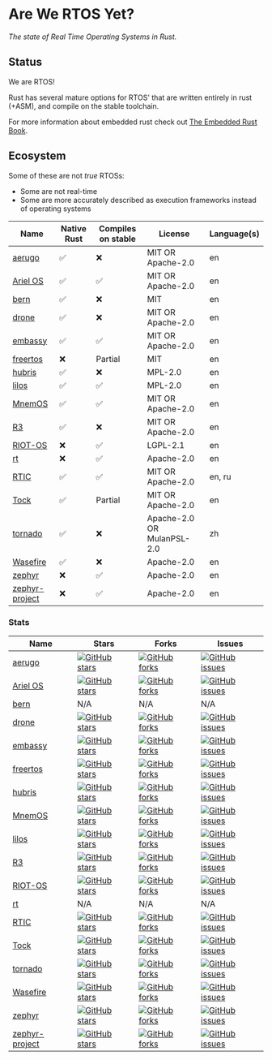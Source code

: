 # Are We RTOS Yet?

_The state of Real Time Operating Systems in Rust._

## Status

We are RTOS!

Rust has several mature options for RTOS' that are written entirely in rust (+ASM), and compile on the stable toolchain.

For more information about embedded rust check out [The Embedded Rust Book](https://docs.rust-embedded.org/book/).

## Ecosystem

Some of these are not _true_ RTOSs:
* Some are not real-time
* Some are more accurately described as execution frameworks instead of operating systems

| Name       | Native Rust | Compiles on stable | License                    | Language(s) |
|------------|-------------|--------------------|----------------------------|-------------|
| [aerugo]   | ✅          | ❌                 | MIT OR Apache-2.0          | en          |
| [Ariel OS] | ✅          | ✅                 | MIT OR Apache-2.0          | en          |
| [bern]     | ✅          | ❌                 | MIT                        | en          |
| [drone]    | ✅          | ❌                 | MIT OR Apache-2.0          | en          |
| [embassy]  | ✅          | ✅                 | MIT OR Apache-2.0          | en          |
| [freertos] | ❌          | Partial            | MIT                        | en          |
| [hubris]   | ✅          | ❌                 | MPL-2.0                    | en          |
| [lilos]    | ✅          | ✅                 | MPL-2.0                    | en          |
| [MnemOS]   | ✅          | ✅                 | MIT OR Apache-2.0          | en          |
| [R3]       | ✅          | ❌                 | MIT OR Apache-2.0          | en          |
| [RIOT-OS]  | ❌          | ✅                 | LGPL-2.1                   | en          |
| [rt]       | ❌          | ✅                 | Apache-2.0                 | en          |
| [RTIC]     | ✅          | ✅                 | MIT OR Apache-2.0          | en, ru      |
| [Tock]     | ✅          | Partial            | MIT OR Apache-2.0          | en          |
| [tornado]  | ✅          | ❌                 | Apache-2.0 OR MulanPSL-2.0 | zh          |
| [Wasefire] | ✅          | ❌                 | Apache-2.0                 | en          |
| [zephyr]   | ❌          | ✅                 | Apache-2.0                 | en          |
| [zephyr-project]   | ❌          | ✅                 | Apache-2.0                 | en          |

### Stats

| Name       | Stars | Forks | Issues |
|------------|-------|-------|--------|
| [aerugo]    | [![GitHub stars](https://img.shields.io/github/stars/n7space/aerugo)](https://github.com/n7space/aerugo/stargazers) | [![GitHub forks](https://img.shields.io/github/forks/n7space/aerugo)](https://github.com/n7space/aerugo) | [![GitHub issues](https://img.shields.io/github/issues/n7space/aerugo)](https://github.com/n7space/aerugo/issues) |
| [Ariel OS] | [![GitHub stars](https://img.shields.io/github/stars/ariel-os/ariel-os)](https://github.com/ariel-os/ariel-os/stargazers) | [![GitHub forks](https://img.shields.io/github/forks/ariel-os/ariel-os)](https://github.com/ariel-os/ariel-os/network) | [![GitHub issues](https://img.shields.io/github/issues/ariel-os/ariel-os)](https://github.com/ariel-os/ariel-os/issues) |
| [bern]     | N/A   | N/A   | N/A    |
| [drone]    | [![GitHub stars](https://img.shields.io/github/stars/drone-os/drone-core)](https://github.com/drone-os/drone-core/stargazers) | [![GitHub forks](https://img.shields.io/github/forks/drone-os/drone-core)](https://github.com/drone-os/drone-core/network) | [![GitHub issues](https://img.shields.io/github/issues/drone-os/drone-core)](https://github.com/drone-os/drone-core/issues) |
| [embassy]  | [![GitHub stars](https://img.shields.io/github/stars/embassy-rs/embassy)](https://github.com/embassy-rs/embassy/stargazers) | [![GitHub forks](https://img.shields.io/github/forks/embassy-rs/embassy)](https://github.com/embassy-rs/embassy/network) | [![GitHub issues](https://img.shields.io/github/issues/embassy-rs/embassy)](https://github.com/embassy-rs/embassy/issues) |
| [freertos] | [![GitHub stars](https://img.shields.io/github/stars/lobaro/FreeRTOS-rust)](https://github.com/lobaro/FreeRTOS-rust/stargazers) | [![GitHub forks](https://img.shields.io/github/forks/lobaro/FreeRTOS-rust)](https://github.com/lobaro/FreeRTOS-rust/network) | [![GitHub issues](https://img.shields.io/github/issues/lobaro/FreeRTOS-rust)](https://github.com/lobaro/FreeRTOS-rust/issues) |
| [hubris]   | [![GitHub stars](https://img.shields.io/github/stars/oxidecomputer/hubris)](https://github.com/oxidecomputer/hubris/stargazers) | [![GitHub forks](https://img.shields.io/github/forks/oxidecomputer/hubris)](https://github.com/oxidecomputer/hubris/network) | [![GitHub issues](https://img.shields.io/github/issues/oxidecomputer/hubris)](https://github.com/oxidecomputer/hubris/issues) |
| [MnemOS]   | [![GitHub stars](https://img.shields.io/github/stars/jamesmunns/pellegrino)](https://github.com/jamesmunns/pellegrino/stargazers) | [![GitHub forks](https://img.shields.io/github/forks/jamesmunns/pellegrino)](https://github.com/jamesmunns/pellegrino/network) | [![GitHub issues](https://img.shields.io/github/issues/jamesmunns/pellegrino)](https://github.com/jamesmunns/pellegrino/issues) |
| [lilos]   | [![GitHub stars](https://img.shields.io/github/stars/cbiffle/lilos)](https://github.com/cbiffle/lilos/stargazers) | [![GitHub forks](https://img.shields.io/github/forks/cbiffle/lilos)](https://github.com/cbiffle/lilos/network) | [![GitHub issues](https://img.shields.io/github/issues/cbiffle/lilos)](https://github.com/cbiffle/lilos/issues) |
| [R3]       | [![GitHub stars](https://img.shields.io/github/stars/r3-os/r3)](https://github.com/r3-os/r3/stargazers) | [![GitHub forks](https://img.shields.io/github/forks/r3-os/r3)](https://github.com/r3-os/r3/network) | [![GitHub issues](https://img.shields.io/github/issues/r3-os/r3)](https://github.com/r3-os/r3/issues) |
| [RIOT-OS]  | [![GitHub stars](https://img.shields.io/github/stars/RIOT-OS/RIOT)](https://github.com/RIOT-OS/RIOT/stargazers) | [![GitHub forks](https://img.shields.io/github/forks/RIOT-OS/RIOT)](https://github.com/RIOT-OS/RIOT/network) | [![GitHub issues](https://img.shields.io/github/issues/RIOT-OS/RIOT)](https://github.com/RIOT-OS/RIOT/issues) |
| [rt]       | N/A   | N/A   | N/A    |
| [RTIC]     | [![GitHub stars](https://img.shields.io/github/stars/rtic-rs/cortex-m-rtic)](https://github.com/rtic-rs/cortex-m-rtic/stargazers) | [![GitHub forks](https://img.shields.io/github/forks/rtic-rs/cortex-m-rtic)](https://github.com/rtic-rs/cortex-m-rtic/network) | [![GitHub issues](https://img.shields.io/github/issues/rtic-rs/cortex-m-rtic)](https://github.com/rtic-rs/cortex-m-rtic/issues) |
| [Tock]     | [![GitHub stars](https://img.shields.io/github/stars/tock/tock)](https://github.com/tock/tock/stargazers) | [![GitHub forks](https://img.shields.io/github/forks/tock/tock)](https://github.com/tock/tock/network) | [![GitHub issues](https://img.shields.io/github/issues/tock/tock)](https://github.com/tock/tock/issues) |
| [tornado]  | [![GitHub stars](https://img.shields.io/github/stars/HUST-OS/tornado-os)](https://github.com/HUST-OS/tornado-os/stargazers) | [![GitHub forks](https://img.shields.io/github/forks/HUST-OS/tornado-os)](https://github.com/HUST-OS/tornado-os/network) | [![GitHub issues](https://img.shields.io/github/issues/HUST-OS/tornado-os)](https://github.com/HUST-OS/tornado-os/issues) |
| [Wasefire] | [![GitHub stars](https://img.shields.io/github/stars/google/wasefire)](https://github.com/google/wasefire/stargazers) | [![GitHub forks](https://img.shields.io/github/forks/google/wasefire)](https://github.com/google/wasefire/network) | [![GitHub issues](https://img.shields.io/github/issues/google/wasefire)](https://github.com/google/wasefire/issues) |
| [zephyr]   | [![GitHub stars](https://img.shields.io/github/stars/tylerwhall/zephyr-rust)](https://github.com/tylerwhall/zephyr-rust/stargazers) | [![GitHub forks](https://img.shields.io/github/forks/tylerwhall/zephyr-rust)](https://github.com/tylerwhall/zephyr-rust/network) | [![GitHub issues](https://img.shields.io/github/issues/tylerwhall/zephyr-rust)](https://github.com/tylerwhall/zephyr-rust/issues) |
| [zephyr-project]   | [![GitHub stars](https://img.shields.io/github/stars/zephyrproject-rtos/zephyr-lang-rust)](https://github.com/zephyrproject-rtos/zephyr-lang-rust/stargazers) | [![GitHub forks](https://img.shields.io/github/forks/zephyrproject-rtos/zephyr-lang-rust)](https://github.com/zephyrproject-rtos/zephyr-lang-rust/network) | [![GitHub issues](https://img.shields.io/github/issues/zephyrproject-rtos/zephyr-lang-rust)](https://github.com/zephyrproject-rtos/zephyr-lang-rust/issues) |

[aerugo]: https://github.com/n7space/aerugo
[Ariel OS]: https://ariel-os.org/
[bern]: https://bern-rtos.org/
[drone]: https://www.drone-os.com/
[embassy]: https://github.com/embassy-rs/embassy
[freertos]: https://github.com/lobaro/FreeRTOS-rust
[hubris]: https://hubris.oxide.computer/
[MnemOS]: https://jamesmunns.com/blog/mnemos-initial-release/
[lilos]: https://github.com/cbiffle/lilos
[R3]: https://crates.io/crates/r3
[RIOT-OS]: https://doc.riot-os.org/using-rust.html
[rt]: https://crates.io/crates/rt
[RTIC]: https://rtic.rs/1/book/en/
[Tock]: https://www.tockos.org/
[tornado]: https://github.com/HUST-OS/tornado-os
[Wasefire]: https://google.github.io/wasefire/
[zephyr]: https://github.com/tylerwhall/zephyr-rust
[zephyr-project]: https://github.com/zephyrproject-rtos/zephyr-lang-rust/
